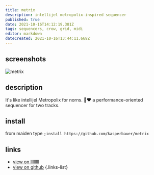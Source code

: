 ```yaml
---
title: metrix
description: intellijel metropolix-inspired sequencer
published: true
date: 2021-10-16T14:12:19.381Z
tags: sequencers, crow, grid, midi
editor: markdown
dateCreated: 2021-10-16T13:44:11.668Z
---
```


## screenshots

![metrix](/community/kasperbauer/metrix.png)

## description

It's like intellijel Metropolix for norns. 🤖❤️
a performance-oriented sequencer for two tracks.

## install

from maiden type
`;install https://github.com/kasperbauer/metrix`

## links

- [view on llllllll](https://llllllll.co/t/metrix-211003/43580)
- [view on github](https://github.com/kasperbauer/metrix)
{.links-list}